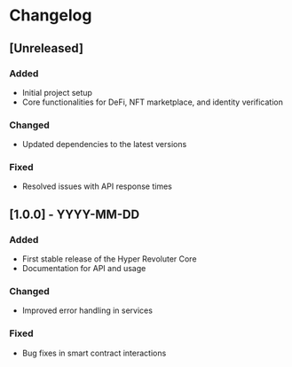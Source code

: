 # Changelog

## [Unreleased]
### Added
- Initial project setup
- Core functionalities for DeFi, NFT marketplace, and identity verification

### Changed
- Updated dependencies to the latest versions

### Fixed
- Resolved issues with API response times

## [1.0.0] - YYYY-MM-DD
### Added
- First stable release of the Hyper Revoluter Core
- Documentation for API and usage

### Changed
- Improved error handling in services

### Fixed
- Bug fixes in smart contract interactions
